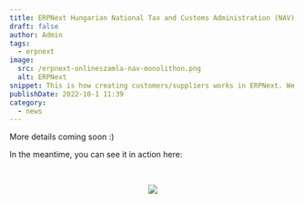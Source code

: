 ```yaml
---
title: ERPNext Hungarian National Tax and Customs Administration (NAV) Online Invoice Preview
draft: false
author: Admin
tags:
  - erpnext
image:
  src: /erpnext-onlineszamla-nav-monolithon.png
  alt: ERPNext
snippet: This is how creating customers/suppliers works in ERPNext. We retrieve data from the Hungarian NAV online invoice system based on the VAT number. This forms the foundation of ERPNext Hungarian NAV compliant invoicing.
publishDate: 2022-10-1 11:39
category:
  - news
---
```


<p>More details coming soon :)</p><p>In the meantime, you can see it in action here:</p><p><br></p><p style="text-align: center;"><img src="/images/jFrMpG9.gif"></p>
